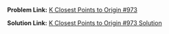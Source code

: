 **Problem Link:** [K Closest Points to Origin #973](https://leetcode.com/problems/k-closest-points-to-origin/)

**Solution Link:** [K Closest Points to Origin #973 Solution](./Solution.java)